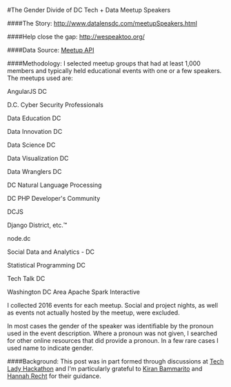 #The Gender Divide of DC Tech + Data Meetup Speakers

####The Story: 
http://www.datalensdc.com/meetupSpeakers.html

####Help close the gap:
http://wespeaktoo.org/

####Data Source: 
[Meetup API](https://www.meetup.com/meetup_api/)

####Methodology: 
I selected meetup groups that had at least 1,000 members and typically held educational events with one or a few speakers. The meetups used are:

AngularJS DC

D.C. Cyber Security Professionals

Data Education DC

Data Innovation DC

Data Science DC

Data Visualization DC

Data Wranglers DC

DC Natural Language Processing

DC PHP Developer's Community

DCJS

Django District, etc.™

node.dc

Social Data and Analytics - DC

Statistical Programming DC

Tech Talk DC

Washington DC Area Apache Spark Interactive


I collected 2016 events for each meetup. Social and project nights, as well as events not actually hosted by the meetup, were excluded.

In most cases the gender of the speaker was identifiable by the pronoun used in the event description. Where a pronoun was not given, I searched for other online resources that did provide a pronoun. In a few rare cases I used name to indicate gender. 

####Background:
This post was in part formed through discussions at [Tech Lady Hackathon](http://techladyhackathon.org/) and I'm particularly grateful to [Kiran Bammarito](https://twitter.com/bammarito) and [Hannah Recht](https://twitter.com/hannah_recht) for their guidance. 
